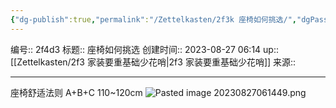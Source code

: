 ```yaml
---
{"dg-publish":true,"permalink":"/Zettelkasten/2f3k 座椅如何挑选/","dgPassFrontmatter":true}
---
```


编号:: 2f4d3
标题:: 座椅如何挑选
创建时间:: 2023-08-27 06:14
up:: [[Zettelkasten/2f3 家装要重基础少花哨\|2f3 家装要重基础少花哨]]
来源:: 

---
座椅舒适法则
A+B+C 110~120cm
![Pasted image 20230827061449.png](/img/user/attachment/Pasted%20image%2020230827061449.png)